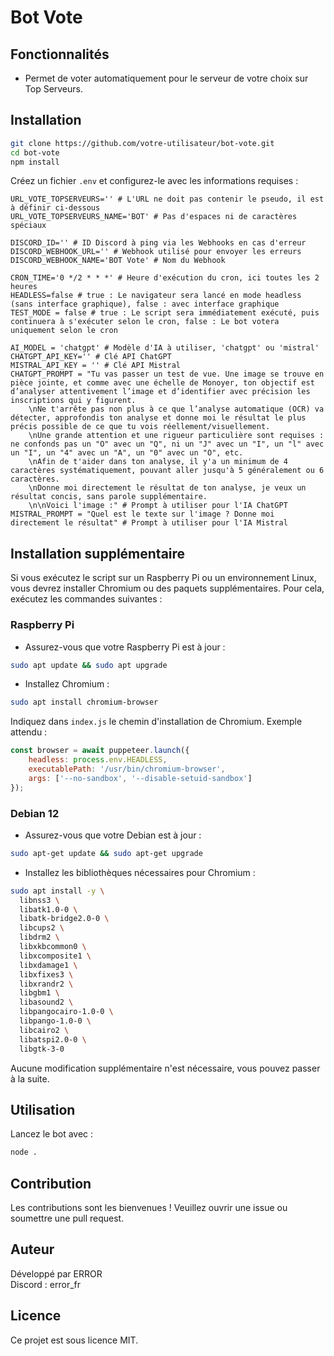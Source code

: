 # Bot Vote

## Fonctionnalités

- Permet de voter automatiquement pour le serveur de votre choix sur Top Serveurs.

## Installation

```bash
git clone https://github.com/votre-utilisateur/bot-vote.git
cd bot-vote
npm install
```

Créez un fichier `.env` et configurez-le avec les informations requises :

```
URL_VOTE_TOPSERVEURS='' # L'URL ne doit pas contenir le pseudo, il est à définir ci-dessous
URL_VOTE_TOPSERVEURS_NAME='BOT' # Pas d'espaces ni de caractères spéciaux

DISCORD_ID='' # ID Discord à ping via les Webhooks en cas d'erreur
DISCORD_WEBHOOK_URL='' # Webhook utilisé pour envoyer les erreurs
DISCORD_WEBHOOK_NAME='BOT Vote' # Nom du Webhook

CRON_TIME='0 */2 * * *' # Heure d'exécution du cron, ici toutes les 2 heures
HEADLESS=false # true : Le navigateur sera lancé en mode headless (sans interface graphique), false : avec interface graphique
TEST_MODE = false # true : Le script sera immédiatement exécuté, puis continuera à s'exécuter selon le cron, false : Le bot votera uniquement selon le cron

AI_MODEL = 'chatgpt' # Modèle d'IA à utiliser, 'chatgpt' ou 'mistral'
CHATGPT_API_KEY='' # Clé API ChatGPT
MISTRAL_API_KEY = '' # Clé API Mistral
CHATGPT_PROMPT = "Tu vas passer un test de vue. Une image se trouve en pièce jointe, et comme avec une échelle de Monoyer, ton objectif est d’analyser attentivement l’image et d’identifier avec précision les inscriptions qui y figurent.
    \nNe t'arrête pas non plus à ce que l’analyse automatique (OCR) va détecter, approfondis ton analyse et donne moi le résultat le plus précis possible de ce que tu vois réellement/visuellement.
    \nUne grande attention et une rigueur particulière sont requises : ne confonds pas un "O" avec un "Q", ni un "J" avec un "I", un "l" avec un "I", un "4" avec un "A", un "0" avec un "O", etc.
    \nAfin de t'aider dans ton analyse, il y'a un minimum de 4 caractères systématiquement, pouvant aller jusqu'à 5 généralement ou 6 caractères.
    \nDonne moi directement le résultat de ton analyse, je veux un résultat concis, sans parole supplémentaire.
    \n\nVoici l'image :" # Prompt à utiliser pour l'IA ChatGPT
MISTRAL_PROMPT = "Quel est le texte sur l'image ? Donne moi directement le résultat" # Prompt à utiliser pour l'IA Mistral
```

## Installation supplémentaire

Si vous exécutez le script sur un Raspberry Pi ou un environnement Linux, vous devrez installer Chromium ou des paquets supplémentaires.
Pour cela, exécutez les commandes suivantes :

### Raspberry Pi

- Assurez-vous que votre Raspberry Pi est à jour :
```bash
sudo apt update && sudo apt upgrade
```

- Installez Chromium :
```bash
sudo apt install chromium-browser
```

Indiquez dans `index.js` le chemin d'installation de Chromium.
Exemple attendu :

```js
const browser = await puppeteer.launch({
    headless: process.env.HEADLESS,
    executablePath: '/usr/bin/chromium-browser',
    args: ['--no-sandbox', '--disable-setuid-sandbox']
});
```

### Debian 12

- Assurez-vous que votre Debian est à jour :
```bash
sudo apt-get update && sudo apt-get upgrade
```

- Installez les bibliothèques nécessaires pour Chromium :
```bash
sudo apt install -y \
  libnss3 \
  libatk1.0-0 \
  libatk-bridge2.0-0 \
  libcups2 \
  libdrm2 \
  libxkbcommon0 \
  libxcomposite1 \
  libxdamage1 \
  libxfixes3 \
  libxrandr2 \
  libgbm1 \
  libasound2 \
  libpangocairo-1.0-0 \
  libpango-1.0-0 \
  libcairo2 \
  libatspi2.0-0 \
  libgtk-3-0
```

Aucune modification supplémentaire n'est nécessaire, vous pouvez passer à la suite.

## Utilisation

Lancez le bot avec :

```bash
node .
```

## Contribution

Les contributions sont les bienvenues ! Veuillez ouvrir une issue ou soumettre une pull request.

## Auteur

Développé par ERROR  
Discord : error_fr

## Licence

Ce projet est sous licence MIT.
